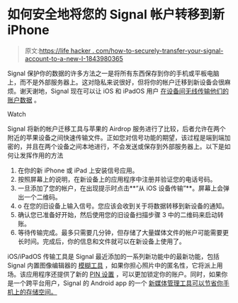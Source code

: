 # 如何安全地将您的 Signal 帐户转移到新 iPhone

> 原文:[https://life hacker . com/how-to-securely-transfer-your-signal-account-to-a-new-I-1843980365](https://lifehacker.com/how-to-securely-transfer-your-signal-account-to-a-new-i-1843980365)

Signal 保护你的数据的许多方法之一是将所有东西保存到你的手机或平板电脑上，而不是外部服务器上。这对隐私来说很好，但将你的帐户迁移到新设备会很麻烦。谢天谢地，Signal 现在可以让 iOS 和 iPadOS 用户 [在设备间无线传输他们的账户数据](https://signal.org/blog/ios-device-transfer/) 。

Watch

Signal 将新的帐户迁移工具与苹果的 Airdrop 服务进行了比较，后者允许在两个附近的苹果设备之间快速传输文件。正如您对信号功能的期望，该过程是端到端加密的，并且在两个设备之间本地进行，不会发送或保存到外部服务器上。以下是如何让发挥作用的方法

1.  在你的新 iPhone 或 iPad 上安装信号应用。
2.  按照屏幕上的说明，在新设备上的应用程序中注册并验证您的电话号码。
3.  一旦添加了您的帐户，在出现提示时点击**“从 iOS 设备传输”**。屏幕上会弹出一个二维码。
4.  o 在您的旧设备上输入信号。您应该会收到关于将数据转移到新设备的通知。
5.  确认您已准备好开始，然后使用您的旧设备扫描步骤 3 中的二维码来启动转账。
6.  等待传输完成。最多只需要几分钟，但存储了大量媒体文件的帐户可能需要更长时间。完成后，你的信息和文件就可以在新设备上使用了。

iOS/iPadOS 传输工具是 Signal 最近添加的一系列新功能中的最新功能，包括 Signal 内置图像编辑器的 [模糊工具](https://lifehacker.com/how-to-quickly-blur-faces-in-photos-1843908720) ，如果你担心照片中的匿名性，它将派上用场。该应用程序还提供了新的 [PIN 设置](https://lifehacker.com/how-to-add-pin-security-to-your-signal-account-1843591099) ，可以更加锁定你的账户。同时，如果你是一个跨平台用户，Signal 的 Android app 的一个 [新媒体管理工具可以节省你手机上的存储空间。](https://lifehacker.com/save-space-on-your-android-by-automatically-deleting-si-1841002860)